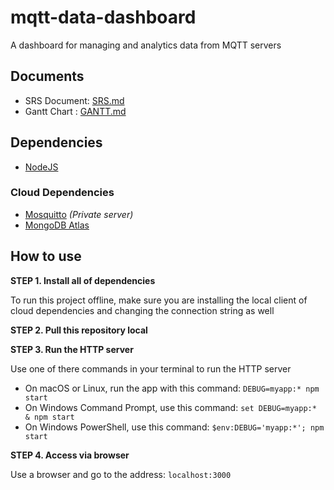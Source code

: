 # mqtt-data-dashboard

A dashboard for managing and analytics data from MQTT servers

## Documents

* SRS Document: [SRS.md](/SRS.md)
* Gantt Chart : [GANTT.md](/GANTT.md)

## Dependencies

* [NodeJS](https://nodejs.org)

### Cloud Dependencies

* [Mosquitto](https://mosquitto.org/) *(Private server)*
* [MongoDB Atlas](https://www.mongodb.com/atlas)

## How to use

**STEP 1. Install all of dependencies**

To run this project offline, make sure you are installing the local client of cloud dependencies and changing the connection string as well

**STEP 2. Pull this repository local**

**STEP 3. Run the HTTP server**

Use one of there commands in your terminal to run the HTTP server

* On macOS or Linux, run the app with this command: `DEBUG=myapp:* npm start`
* On Windows Command Prompt, use this command: `set DEBUG=myapp:* & npm start`
* On Windows PowerShell, use this command: `$env:DEBUG='myapp:*'; npm start` 

**STEP 4. Access via browser**

Use a browser and go to the address: `localhost:3000`
